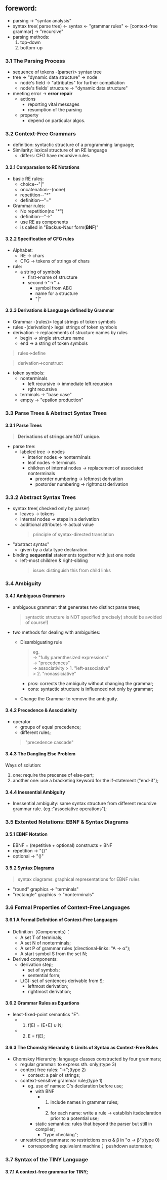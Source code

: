 ## foreword:
- parsing -> "syntax analysis"
- syntax tree( parse tree) <- syntax  <- "grammar rules" <- [context-free grammar] -> "recursive"
- parsing methods:
    1. top-down
    2. bottom-up
### 3.1 The Parsing Process
- sequence of tokens -(parser)> syntax tree
- tree -> "dynamic data structure" -> node
    - node's field -> "attributes" for further compiliation
    - node's fields' structure -> "dynamic data structure"
- meeting error -> **error repair**
    - actions
        - reporting vital messages
        - resumption of the parsing
    - property
        - depend on particular algos.
### 3.2 Context-Free Grammars
- definition: syntactic structure of a programming language;
- Similarity: lexical structure of an RE language
    - differs: CFG have recursive rules.
#### 3.2.1 Comparasion to RE Notations
- basic RE rules:
    - choice--"|"
    - oncatenation--(none)
    - repetition--"*"
    - definition--"="
- Grammar rules:
    - No repetition(no "*")
    - definition--"->"
    - use RE as components
    - is called in "Backus-Naur form(**BNF**)"
#### 3.2.2 Specification of CFG rules
- Alphabet:
    - RE -> chars
    - CFG -> tokens of strings of chars
- rule:
    - a string of symbols
        - first->name of structure
        - second->"->" +
            - symbol from ABC
            - name for a structure
            - "|"
#### 3.2.3 Derivations & Language defined by Grammar
- Grammar -(rules)> legal strings of token symbols
- rules -(derivation)> legal strings of token symbols
- derivation -> replacements of structure names by rules
    - begin -> single structure name
    - end -> a string of token symbols
>rules->define

>derivation->construct

- token symbols:
    - nonterminals
        - left recursive -> immediate left recursion
        - rght recursive
    - terminals -> "base case"
    - empty -> "epsilon production"
### 3.3 Parse Trees & Abstract Syntax Trees
#### 3.3.1 Parse Trees
> **Derivations of strings are NOT unique.**
- parse tree:
    - labeled tree -> nodes
        - interior nodes -> nonterminals
        - leaf nodes -> terminals
        - children of internal nodes -> replacement of associated nonterminals
            - preorder numbering -> leftmost derivation
            - postorder numbering -> rightmost derivation
### 3.3.2 Abstract Syntax Trees
- syntax tree( checked only by parser)
    - leaves -> tokens
    - internal nodes -> steps in a derivation
    - additional attributes -> actual value
        >principle of syntax-directed translation
- "abstract syntax"
    - given by a data type declaration
- binding **sequential** statements together with just one node
    - left-most children & right-sibling
        >issue: distinguish this from child links
### 3.4 Ambiguity
#### 3.4.1 Ambiguous Grammars
- ambiguous grammar: that generates two distinct parse trees;
    > syntactic structure is NOT specified precisely( should be avoided of course!)
- two methods for dealing with ambiguities:
    - Disambiguating rule
        >eg.    
            -> "fully parenthesized expressions"    
            -> "precedences"   
            -> associativity
                > 1. "left-associative"   
                > 2. "nonassiciative"   
            
        - pros: corrects the ambiguity without changing the grammar;
        - cons: syntactic structure is influenced not only by grammar;
    - Change the Grammar to remove the ambiguity.
#### 3.4.2 Precedence & Associativity
- operator
    - groups of equal precedence;
    - different rules;
    > "precedence cascade"
#### 3.4.3 The Dangling Else Problem
Ways of solution:
1. one: require the precense of else-part;
2. another one: use a bracketing keyword for the if-statement ("end-if");
#### 3.4.4 Inessential Ambiguity
- Inessential ambiguity: same syntax structure from different recursive grammar rule. (eg.:"associative operations");
### 3.5 Extented Notations: EBNF & Syntax Diagrams
#### 3.5.1 EBNF Notation
- EBNF = (repetitive + optional) constructs + BNF
- repetition -> "{}"
- optional -> "()"
#### 3.5.2 Syntax Diagrams
> syntax diagrams: graphical representations for EBNF rules
- "round" graphics -> "terminals"
- "rectangle" graphics -> "nonterminals"
### 3.6 Formal Properties of Context-Free Languages
#### 3.6.1 A Formal Definition of Context-Free Languages
- Definition（Components）：
    - A set T of terminals;
    - A set N of nonterminals;
    - A set P of grammar rules (directional-links: "A -> α");
    - A start symbol S from the set N;
- Derived components:
    - derivation step;
        - set of symbols;
        - sentential form;
    - L(G): set of sentences derivable from S;
        - leftmost derivation;
        - rightmost derivation;
#### 3.6.2 Grammar Rules as Equations
- least-fixed-point semantics "E":
    - 1. f(E) = (E+E) ∪ N;
    - 2. E = f(E);
#### 3.6.3 The Chomsky Hierarchy & Limits of Syntax as Context-Free Rules
- Chomskey Hierarchy: language classes constructed by four grammars;
    - regular grammar: to express sth. only;(type 3)
    - context free rules: "->";(type 2)
        - context: a pair of strings;
    - context-sensitive grammar rule;(type 1)
        - eg. use of names: C's declaration before use;
            - with BNF
                - 1. include names in grammar rules;
                - 2. for each name: write a rule -> establish itsdeclaration prior to a potential use;
            - static semantics: rules that beyond the parser but still in compiler;
                - "type checking";
    - unrestricted grammars: no restrictions on α & β in "α -> β";(type 0)
        - corresponding equivalent machine； pushdown automaton;
### 3.7 Syntax of the TINY Language
#### 3.7.1 A context-free grammar for TINY;

